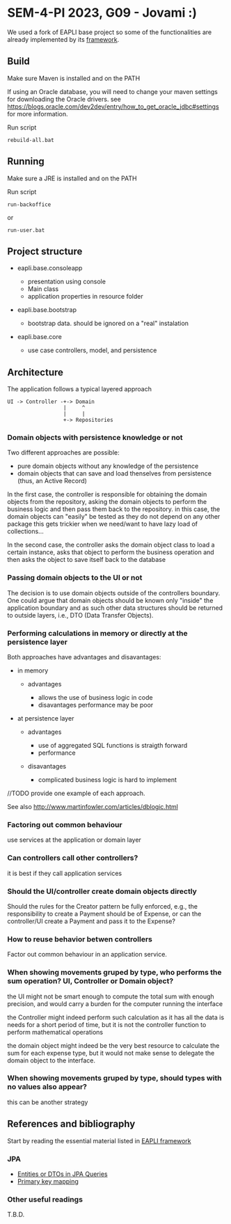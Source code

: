 # SEM-4-PI 2023, G09 - Jovami :)

We used a fork of EAPLI base project so some of the functionalities are already implemented by its
[framework](eapli_base.md).

## Build

Make sure Maven is installed and on the PATH

If using an Oracle database, you will need to change your maven settings for
downloading the Oracle drivers. see <https://blogs.oracle.com/dev2dev/entry/how_to_get_oracle_jdbc#settings> for more information.

Run script

    rebuild-all.bat

## Running

Make sure a JRE is installed and on the PATH

Run script

    run-backoffice

or

    run-user.bat

## Project structure

- eapli.base.consoleapp

  - presentation using console
  - Main class
  - application properties in resource folder

- eapli.base.bootstrap

  - bootstrap data. should be ignored on a "real" instalation

- eapli.base.core
  - use case controllers, model, and persistence

## Architecture

The application follows a typical layered approach

    UI -> Controller -+-> Domain
                      |     ^
                      |     |
                      +-> Repositories

### Domain objects with persistence knowledge or not

Two different approaches are possible:

- pure domain objects without any knowledge of the persistence
- domain objects that can save and load thenselves from persistence (thus, an Active Record)

In the first case, the controller is responsible for obtaining the domain objects
from the repository, asking the domain objects to perform the business logic and
then pass them back to the repository. in this case, the domain objects can "easily"
be tested as they do not depend on any other package this gets trickier when we
need/want to have lazy load of collections...

In the second case, the controller asks the domain object class to load a certain
instance, asks that object to perform the business operation and then asks the object
to save itself back to the database

### Passing domain objects to the UI or not

The decision is to use domain objects outside of the controllers boundary. One could
argue that domain objects should be known only "inside" the application boundary and
as such other data structures should be returned to outside layers, i.e., DTO (Data Transfer Objects).

### Performing calculations in memory or directly at the persistence layer

Both approaches have advantages and disavantages:

- in memory

  - advantages

    - allows the use of business logic in code
    - disavantages performance may be poor

- at persistence layer

  - advantages

    - use of aggregated SQL functions is straigth forward
    - performance

  - disavantages

    - complicated business logic is hard to implement

//TODO provide one example of each approach.

See also <http://www.martinfowler.com/articles/dblogic.html>

### Factoring out common behaviour

use services at the application or domain layer

### Can controllers call other controllers?

it is best if they call application services

### Should the UI/controller create domain objects directly

Should the rules for the Creator pattern be fully enforced, e.g., the responsibility to
create a Payment should be of Expense, or can the controller/UI create a Payment and
pass it to the Expense?

### How to reuse behavior betwen controllers

Factor out common behaviour in an application service.

### When showing movements gruped by type, who performs the sum operation? UI, Controller or Domain object?

the UI might not be smart enough to compute the total sum with enough precision, and
would carry a burden for the computer running the interface

the Controller might indeed perform such calculation as it has all the data is needs
for a short period of time, but it is not the controller function to perform mathematical
operations

the domain object might indeed be the very best resource to calculate the sum for each
expense type, but it would not make sense to delegate the domain object to the interface.

### When showing movements gruped by type, should types with no values also appear?

this can be another strategy

## References and bibliography

Start by reading the essential material listed in [EAPLI framework](https://bitbucket.org/pag_isep/eapli.framework/src/master/README.md)

### JPA

- [Entities or DTOs in JPA Queries](https://thoughts-on-java.org/entities-dtos-use-projection/)
- [Primary key mapping](https://thoughts-on-java.org/primary-key-mappings-jpa-hibernate/)

### Other useful readings

T.B.D.
